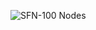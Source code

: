 ![SFN-100 Nodes](https://user-images.githubusercontent.com/96593576/147293745-734b101d-16f4-46d7-9124-1b57bf3c2333.png)
